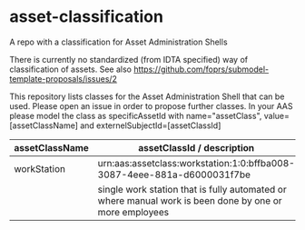 # asset-classification
A repo with a classification for Asset Administration Shells

There is currently no standardized (from IDTA specified) way of classification of assets. See also https://github.com/foprs/submodel-template-proposals/issues/2

This repository lists classes for the Asset Administration Shell that can be used. Please open an issue in order to propose further classes.
In your AAS please model the class as specificAssetId with name="assetClass", value=[assetClassName] and externelSubjectId=[assetClassId]

| assetClassName | assetClassId / description                                                  | 
| -------------- | --------------------------------------------------------------------------- | 
| workStation    | urn:aas:assetclass:workstation:1:0:bffba008-3087-4eee-881a-d6000031f7be     |
||single work station that is fully automated or where manual work is been done by one or more employees    
